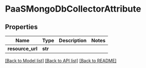 # PaaSMongoDbCollectorAttribute

## Properties
Name | Type | Description | Notes
------------ | ------------- | ------------- | -------------
**resource_url** | **str** |  | 

[[Back to Model list]](../README.md#documentation-for-models) [[Back to API list]](../README.md#documentation-for-api-endpoints) [[Back to README]](../README.md)


